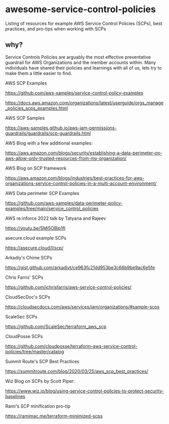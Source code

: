 # awesome-service-control-policies
Listing of resources for example AWS Service Control Policies (SCPs), best practices, and pro-tips when working with SCPs

## why?

Service Controls Policies are arguably the most effective preventative guardrail for AWS Organizations and the member accounts within. Many individuals have shared their policies and learnings with all of us, lets try to make them a little easier to find.

AWS SCP Examples

https://github.com/aws-samples/service-control-policy-examples

https://docs.aws.amazon.com/organizations/latest/userguide/orgs_manage_policies_scps_examples.html

AWS SCP Samples

https://aws-samples.github.io/aws-iam-permissions-guardrails/guardrails/scp-guardrails.html 

AWS Blog with a few additional examples:

https://aws.amazon.com/blogs/security/establishing-a-data-perimeter-on-aws-allow-only-trusted-resources-from-my-organization/

AWS Blog on SCP framework

https://aws.amazon.com/blogs/industries/best-practices-for-aws-organizations-service-control-policies-in-a-multi-account-environment/ 

AWS Data perimeter SCP Examples

https://github.com/aws-samples/data-perimeter-policy-examples/tree/main/service_control_policies

AWS re:inforce 2022 talk by Tatyana and Rajeev

https://youtu.be/SMi5OBjp1fI

asecure.cloud example SCPs

https://asecure.cloud/l/scp/ 

Arkadiy's Chime SCPs

https://gist.github.com/arkadiyt/ce963fc21dd953be3c66b9be9ac6e5fe

Chris Farris' SCPs

https://github.com/jchrisfarris/aws-service-control-policies/

CloudSecDoc's SCPs

https://cloudsecdocs.com/aws/services/iam/organizations/#sample-scps

ScaleSec SCPs

https://github.com/ScaleSec/terraform_aws_scp

CloudPosse SCPs

https://github.com/cloudposse/terraform-aws-service-control-policies/tree/master/catalog

Summit Route's SCP Best Practices

https://summitroute.com/blog/2020/03/25/aws_scp_best_practices/

Wiz Blog on SCPs by Scott Piper:

https://www.wiz.io/blog/using-service-control-policies-to-protect-security-baselines

Rami's SCP minification pro-tip

https://ramimac.me/terraform-minimized-scps

 
